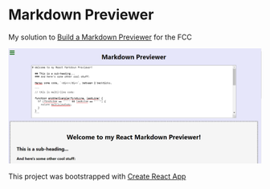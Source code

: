 # Markdown Previewer

My solution to [Build a Markdown Previewer](https://www.freecodecamp.org/learn/front-end-libraries/front-end-libraries-projects/build-a-markdown-previewer) for the FCC 

![screenshot](./screenshot.png)

This project was bootstrapped with [Create React App](https://github.com/facebook/create-react-app)